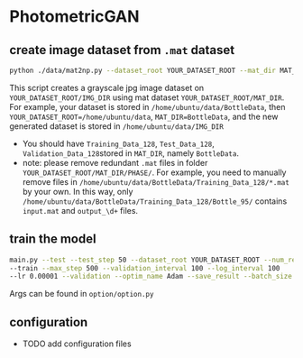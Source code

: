 # PhotometricGAN
## create image dataset from ```.mat``` dataset
```bash
python ./data/mat2np.py --dataset_root YOUR_DATASET_ROOT --mat_dir MAT_DIR --img_dir IMG_DIR
```
This script creates a grayscale jpg image dataset on ```YOUR_DATASET_ROOT/IMG_DIR``` using mat dataset ```YOUR_DATASET_ROOT/MAT_DIR```.
For example, your dataset is stored in ```/home/ubuntu/data/BottleData```, then ```YOUR_DATASET_ROOT=/home/ubuntu/data```, ```MAT_DIR=BottleData```,
and the new generated dataset is stored in ```/home/ubuntu/data/IMG_DIR```
* You should have ```Training_Data_128```, ```Test_Data_128```, ```Validation_Data_128```stored in ```MAT_DIR```, namely ```BottleData```.
* note: please remove redundant ```.mat``` files in folder ```YOUR_DATASET_ROOT/MAT_DIR/PHASE/```. For example, you need to manually remove files in
```/home/ubuntu/data/BottleData/Training_Data_128/*.mat``` by your own. In this way, only ```/home/ubuntu/data/BottleData/Training_Data_128/Bottle_95/``` contains 
```input.mat``` and ```output_\d+``` files.

## train the model
```bash
main.py --test --test_step 50 --dataset_root YOUR_DATASET_ROOT --num_resblock 12 
--train --max_step 500 --validation_interval 100 --log_interval 100 
--lr 0.00001 --validation --optim_name Adam --save_result --batch_size 8 --batch_size_eval 8
```
Args can be found in ```option/option.py```

## configuration
* TODO add configuration files